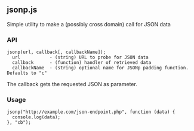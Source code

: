jsonp.js
--

Simple utility to make a (possibly cross domain) call for JSON data

### API

    jsonp(url, callback[, callbackName]);
      url           - (string) URL to probe for JSON data
      callback      - (function) handler of retrieved data
      callbackName  - (string) optional name for JSONp padding function. Defaults to "c"

The callback gets the requested JSON as parameter.

### Usage

    jsonp("http://example.com/json-endpoint.php", function (data) {
      console.log(data);
    }, "cb");
